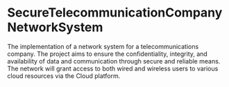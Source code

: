 # SecureTelecommunicationCompanyNetworkSystem

 The implementation of a network system for a telecommunications company. The project aims to ensure the confidentiality, integrity,
 and availability of data and communication through secure and reliable means. The network will grant access to both wired and wireless
 users to various cloud resources via the Cloud platform.
